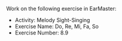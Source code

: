 Work on the following exercise in EarMaster:
- Activity: Melody Sight-Singing
- Exercise Name: Do, Re, Mi, Fa, So
- Exercise Number: 8.9

